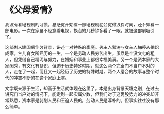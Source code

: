 # 《父母爱情》
我没有看电视剧的习惯，总感觉开始看一部电视剧就会觉得浪费时间，还不如看一部电影。一次在家里不经意看电视，换台的几秒钟多看了一眼，就被这部剧吸引了。

这部剧以建国后作为背景，讲述一对特殊的家庭。男主人郭涛与女主人梅婷从相识成家，生儿育女所经历的一生。一个是劳动人民穷苦出生，虽然是个没文化的粗人，但凭借自己精明与努力，在婚姻和事业上都很幸福美满。另一个是资本家的大家闺秀，有文化有见识，但迫于历史特殊时期，就这么两个完全门不当户不对的人，走在了一起，而且又一起经历了历史的特殊时期，两个人磨合的故事与整个时代的冲突不断的在这个家庭上演。

文学既来源于生活，却高于生活就体现在这里了。本是出身背景天壤之别，在过去讲究门当户对的情况下，能走到一起实属少数，但我们对于这两股势力的冲突却非常熟悉，资本家是剥削人民和压迫人民的，劳动人民是淳朴的。但事实往往没有那么简单。






